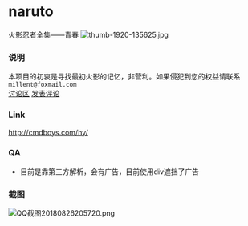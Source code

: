 # naruto
火影忍者全集——青春
![thumb-1920-135625.jpg](https://i.loli.net/2018/08/26/5b82a40668a42.jpg)
### 说明
本项目的初衷是寻找最初火影的记忆，非营利。如果侵犯到您的权益请联系 `millent@foxmail.com`  
<a class="btn btn-success" target="_blank" href="https://github.com/cmdboys/naruto/issues">讨论区</a>
<a class="btn btn-success" target="_blank" href="https://github.com/cmdboys/naruto/issues/new">发表评论</a>

### Link
<a href="http://cmdboys.com/hy/">http://cmdboys.com/hy/</a>

### QA
* 目前是靠第三方解析，会有广告，目前使用div遮挡了广告

### 截图
![QQ截图20180826205720.png](https://i.loli.net/2018/08/26/5b82a40712283.png)

